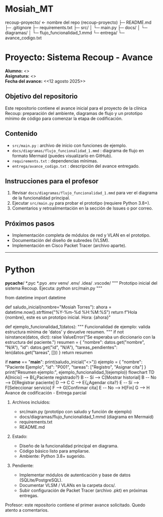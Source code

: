# Mosiah_MT
recoup-proyecto/                ← nombre del repo (recoup-proyecto)
├─ README.md
├─ .gitignore
├─ requirements.txt
├─ src/
│  └─ main.py
├─ docs/
│  └─ diagramas/
│     └─ flujo_funcionalidad_1.mmd
└─ entrega/
   └─ avance_codigo.txt
# Proyecto: Sistema Recoup - Avance

**Alumno:** <<Mosiah Torres>>  
**Asignatura:** <<Logica de programacion>>  
**Fecha del avance:** <<12 agosto 2025>>

## Objetivo del repositorio
Este repositorio contiene el avance inicial para el proyecto de la clínica Recoup: preparación del ambiente, diagramas de flujo y un prototipo mínimo de código para comenzar la etapa de codificación.

## Contenido
- `src/main.py` : archivo de inicio con funciones de ejemplo.
- `docs/diagramas/flujo_funcionalidad_1.mmd` : diagrama de flujo en formato Mermaid (puedes visualizarlo en GitHub).
- `requirements.txt` : dependencias mínimas.
- `entrega/avance_codigo.txt` : descripción del avance entregado.

## Instrucciones para el profesor
1. Revisar `docs/diagramas/flujo_funcionalidad_1.mmd` para ver el diagrama de la funcionalidad principal.
2. Ejecutar `src/main.py` para probar el prototipo (requiere Python 3.8+).
3. Comentarios y retroalimentación en la sección de Issues o por correo.

## Próximos pasos
- Implementación completa de módulos de red y VLAN en el prototipo.
- Documentación del diseño de subredes (VLSM).
- Implementación en Cisco Packet Tracer (archivo aparte).

---
# Python
__pycache__/
*.pyc
*.pyo
.env
venv/
.env/
.idea/
.vscode/
"""
Prototipo inicial del sistema Recoup.
Ejecuta: python src/main.py
"""

from datetime import datetime

def saludo_inicial(nombre="Mosiah Torres"):
    ahora = datetime.now().strftime("%Y-%m-%d %H:%M:%S")
    return f"Hola {nombre}, este es un prototipo inicial. Hora: {ahora}"

def ejemplo_funcionalidad_1(datos):
    """
    Funcionalidad de ejemplo: valida estructura mínima de 'datos' y devuelve resumen.
    """
    if not isinstance(datos, dict):
        raise ValueError("Se esperaba un diccionario con la estructura del paciente.")
    resumen = {
        "nombre": datos.get("nombre", "N/A"),
        "id": datos.get("id", "N/A"),
        "tareas_pendientes": len(datos.get("tareas", []))
    }
    return resumen

if __name__ == "__main__":
    print(saludo_inicial("<<Mosiah Torres>>"))
    ejemplo = {
        "nombre": "Paciente Ejemplo",
        "id": "P001",
        "tareas": ["Registro", "Asignar cita"]
    }
    print("Resumen ejemplo:", ejemplo_funcionalidad_1(ejemplo))
flowchart TD
  A[Inicio] --> B{¿Paciente registrado?}
  B -- Sí --> C[Mostrar historial]
  B -- No --> D[Registrar paciente]
  D --> C
  C --> E{¿Agendar cita?}
  E -- Sí --> F[Seleccionar servicio]
  F --> G[Confirmar cita]
  E -- No --> H[Fin]
  G --> H
Avance de codificación - Entrega parcial

1) Archivos incluidos:
   - src/main.py (prototipo con saludo y función de ejemplo)
   - docs/diagramas/flujo_funcionalidad_1.mmd (diagrama en Mermaid)
   - requirements.txt
   - README.md

2) Estado:
   - Diseño de la funcionalidad principal en diagrama.
   - Código básico listo para ampliarse.
   - Ambiente: Python 3.8+ sugerido.

3) Pendiente:
   - Implementar módulos de autenticación y base de datos (SQLite/PostgreSQL).
   - Documentar VLSM / VLANs en la carpeta docs/.
   - Subir configuración de Packet Tracer (archivo .pkt) en próximas entregas.

Profesor: este repositorio contiene el primer avance solicitado. Quedo atento a comentarios.
